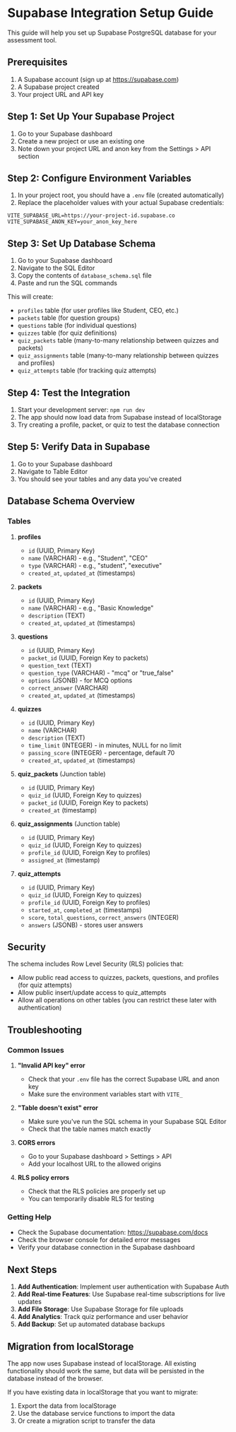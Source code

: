 # Supabase Integration Setup Guide

This guide will help you set up Supabase PostgreSQL database for your assessment tool.

## Prerequisites

1. A Supabase account (sign up at https://supabase.com)
2. A Supabase project created
3. Your project URL and API key

## Step 1: Set Up Your Supabase Project

1. Go to your Supabase dashboard
2. Create a new project or use an existing one
3. Note down your project URL and anon key from the Settings > API section

## Step 2: Configure Environment Variables

1. In your project root, you should have a `.env` file (created automatically)
2. Replace the placeholder values with your actual Supabase credentials:

```env
VITE_SUPABASE_URL=https://your-project-id.supabase.co
VITE_SUPABASE_ANON_KEY=your_anon_key_here
```

## Step 3: Set Up Database Schema

1. Go to your Supabase dashboard
2. Navigate to the SQL Editor
3. Copy the contents of `database_schema.sql` file
4. Paste and run the SQL commands

This will create:
- `profiles` table (for user profiles like Student, CEO, etc.)
- `packets` table (for question groups)
- `questions` table (for individual questions)
- `quizzes` table (for quiz definitions)
- `quiz_packets` table (many-to-many relationship between quizzes and packets)
- `quiz_assignments` table (many-to-many relationship between quizzes and profiles)
- `quiz_attempts` table (for tracking quiz attempts)

## Step 4: Test the Integration

1. Start your development server: `npm run dev`
2. The app should now load data from Supabase instead of localStorage
3. Try creating a profile, packet, or quiz to test the database connection

## Step 5: Verify Data in Supabase

1. Go to your Supabase dashboard
2. Navigate to Table Editor
3. You should see your tables and any data you've created

## Database Schema Overview

### Tables

1. **profiles**
   - `id` (UUID, Primary Key)
   - `name` (VARCHAR) - e.g., "Student", "CEO"
   - `type` (VARCHAR) - e.g., "student", "executive"
   - `created_at`, `updated_at` (timestamps)

2. **packets**
   - `id` (UUID, Primary Key)
   - `name` (VARCHAR) - e.g., "Basic Knowledge"
   - `description` (TEXT)
   - `created_at`, `updated_at` (timestamps)

3. **questions**
   - `id` (UUID, Primary Key)
   - `packet_id` (UUID, Foreign Key to packets)
   - `question_text` (TEXT)
   - `question_type` (VARCHAR) - "mcq" or "true_false"
   - `options` (JSONB) - for MCQ options
   - `correct_answer` (VARCHAR)
   - `created_at`, `updated_at` (timestamps)

4. **quizzes**
   - `id` (UUID, Primary Key)
   - `name` (VARCHAR)
   - `description` (TEXT)
   - `time_limit` (INTEGER) - in minutes, NULL for no limit
   - `passing_score` (INTEGER) - percentage, default 70
   - `created_at`, `updated_at` (timestamps)

5. **quiz_packets** (Junction table)
   - `id` (UUID, Primary Key)
   - `quiz_id` (UUID, Foreign Key to quizzes)
   - `packet_id` (UUID, Foreign Key to packets)
   - `created_at` (timestamp)

6. **quiz_assignments** (Junction table)
   - `id` (UUID, Primary Key)
   - `quiz_id` (UUID, Foreign Key to quizzes)
   - `profile_id` (UUID, Foreign Key to profiles)
   - `assigned_at` (timestamp)

7. **quiz_attempts**
   - `id` (UUID, Primary Key)
   - `quiz_id` (UUID, Foreign Key to quizzes)
   - `profile_id` (UUID, Foreign Key to profiles)
   - `started_at`, `completed_at` (timestamps)
   - `score`, `total_questions`, `correct_answers` (INTEGER)
   - `answers` (JSONB) - stores user answers

## Security

The schema includes Row Level Security (RLS) policies that:
- Allow public read access to quizzes, packets, questions, and profiles (for quiz attempts)
- Allow public insert/update access to quiz_attempts
- Allow all operations on other tables (you can restrict these later with authentication)

## Troubleshooting

### Common Issues

1. **"Invalid API key" error**
   - Check that your `.env` file has the correct Supabase URL and anon key
   - Make sure the environment variables start with `VITE_`

2. **"Table doesn't exist" error**
   - Make sure you've run the SQL schema in your Supabase SQL Editor
   - Check that the table names match exactly

3. **CORS errors**
   - Go to your Supabase dashboard > Settings > API
   - Add your localhost URL to the allowed origins

4. **RLS policy errors**
   - Check that the RLS policies are properly set up
   - You can temporarily disable RLS for testing

### Getting Help

- Check the Supabase documentation: https://supabase.com/docs
- Check the browser console for detailed error messages
- Verify your database connection in the Supabase dashboard

## Next Steps

1. **Add Authentication**: Implement user authentication with Supabase Auth
2. **Add Real-time Features**: Use Supabase real-time subscriptions for live updates
3. **Add File Storage**: Use Supabase Storage for file uploads
4. **Add Analytics**: Track quiz performance and user behavior
5. **Add Backup**: Set up automated database backups

## Migration from localStorage

The app now uses Supabase instead of localStorage. All existing functionality should work the same, but data will be persisted in the database instead of the browser.

If you have existing data in localStorage that you want to migrate:
1. Export the data from localStorage
2. Use the database service functions to import the data
3. Or create a migration script to transfer the data 